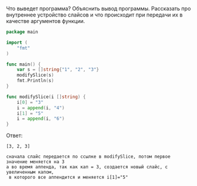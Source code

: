 Что выведет программа? Объяснить вывод программы. Рассказать про внутреннее устройство слайсов и что происходит при передачи их в качестве аргументов функции.

```go
package main

import (
	"fmt"
)

func main() {
	var s = []string{"1", "2", "3"}
	modifySlice(s)
	fmt.Println(s)
}

func modifySlice(i []string) {
	i[0] = "3"
	i = append(i, "4")
	i[1] = "5"
	i = append(i, "6")
}
```

Ответ:
```
[3, 2, 3]

сначала слайс передается по ссылке в modifySlice, потом первое значение меняется на 3
а во время аппенда, так как кап = 3, создается новый слайс, с увеличенным капом,
 в которого все аппендится и меняется i[1]="5"

```
